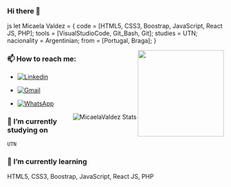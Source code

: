### Hi there 👋

js
 let Micaela Valdez = {
     code = [HTML5, CSS3, Boostrap, JavaScript, React JS, PHP];
     tools = [VisualStudioCode, Git_Bash, Git];
     studies = UTN;
     nacionality = Argentinian;
     from = [Portugal, Braga];
 }


<img align= "right" width= "200px" src= "https://pa1.narvii.com/6580/8098c6e9207376889eeb0532d9f5a0723c4d73f5_hq.gif"/>

### 📫 How to reach me:
- [![Linkedin](https://img.shields.io/badge/-LinkedIn-blue?style=flat&logo=Linkedin&logoColor=white)](https://www.linkedin.com/in/micaela-stephanie-valdez-b82a43237/)
- [![Gmail](https://img.shields.io/badge/-Gmail-c14438?style=flat&logo=Gmail&logoColor=white)](mailto:micaelastephabievaldez@gmail.com)
- [![WhatsApp](https://img.shields.io/badge/WhatsApp-+351935163037-25D366?style=for-the-badge&logo=whatsapp&logoColor=whitelogo=whatsapp&style=flat&href=https://n9.cl/y7sws)](https://api.whatsapp.com/send?phone=351935163037)


  <img align= "right" src="https://github-readme-stats.vercel.app/api?username=MicaelaValdez&show_icons=true&theme=radical" alt="MicaelaValdez Stats" />
</a>

### 🔭 I’m currently studying on 
``
 UTN
``
### 🌱 I’m currently learning 
HTML5, CSS3, Boostrap, JavaScript, React JS, PHP

